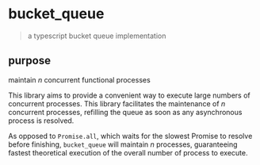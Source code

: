 # bucket_queue 

> a typescript bucket queue implementation

## purpose

maintain _n_ concurrent functional processes

This library aims to provide a convenient way to execute large numbers of
concurrent processes. This library facilitates the maintenance of _n_
concurrent processes, refilling the queue as soon as any asynchronous process
is resolved.

As opposed to `Promise.all`, which waits for the slowest Promise to resolve
before finishing, `bucket_queue` will maintain _n_ processes, guaranteeing
fastest theoretical execution of the overall number of process to execute.
